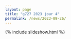 ```yaml
---
layout: page
title: "g727 2023 jour 4"
permalink: /news/2023-09-26/
---
```

{% include slideshow.html %}
